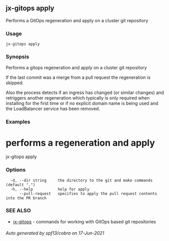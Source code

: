 ## jx-gitops apply

Performs a GitOps regeneration and apply on a cluster git repository

### Usage

```
jx-gitops apply
```

### Synopsis

Performs a gitops regeneration and apply on a cluster git repository 

If the last commit was a merge from a pull request the regeneration is skipped. 

Also the process detects if an ingress has changed (or similar changes) and retriggers another regeneration which typically is only required when installing for the first time or if no explicit domain name is being used and the LoadBalancer service has been removed.

### Examples

  # performs a regeneration and apply
  jx-gitops apply

### Options

```
  -d, --dir string     the directory to the git and make commands (default ".")
  -h, --help           help for apply
      --pull-request   specifies to apply the pull request contents into the PR branch
```

### SEE ALSO

* [jx-gitops](jx-gitops.md)	 - commands for working with GitOps based git repositories

###### Auto generated by spf13/cobra on 17-Jun-2021
